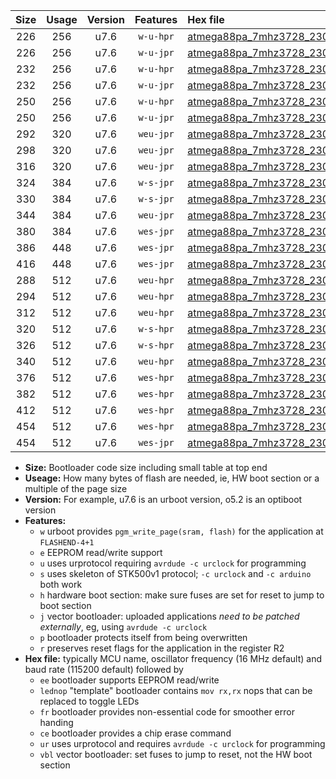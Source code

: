 |Size|Usage|Version|Features|Hex file|
|:-:|:-:|:-:|:-:|:--|
|226|256|u7.6|`w-u-hpr`|[atmega88pa_7mhz3728_230400bps_ur.hex](https://raw.githubusercontent.com/stefanrueger/urboot/main/atmega88pa_7mhz3728_230400bps_ur.hex)|
|226|256|u7.6|`w-u-jpr`|[atmega88pa_7mhz3728_230400bps_ur_vbl.hex](https://raw.githubusercontent.com/stefanrueger/urboot/main/atmega88pa_7mhz3728_230400bps_ur_vbl.hex)|
|232|256|u7.6|`w-u-hpr`|[atmega88pa_7mhz3728_230400bps_lednop_ur.hex](https://raw.githubusercontent.com/stefanrueger/urboot/main/atmega88pa_7mhz3728_230400bps_lednop_ur.hex)|
|232|256|u7.6|`w-u-jpr`|[atmega88pa_7mhz3728_230400bps_lednop_ur_vbl.hex](https://raw.githubusercontent.com/stefanrueger/urboot/main/atmega88pa_7mhz3728_230400bps_lednop_ur_vbl.hex)|
|250|256|u7.6|`w-u-hpr`|[atmega88pa_7mhz3728_230400bps_lednop_fr_ur.hex](https://raw.githubusercontent.com/stefanrueger/urboot/main/atmega88pa_7mhz3728_230400bps_lednop_fr_ur.hex)|
|250|256|u7.6|`w-u-jpr`|[atmega88pa_7mhz3728_230400bps_lednop_fr_ur_vbl.hex](https://raw.githubusercontent.com/stefanrueger/urboot/main/atmega88pa_7mhz3728_230400bps_lednop_fr_ur_vbl.hex)|
|292|320|u7.6|`weu-jpr`|[atmega88pa_7mhz3728_230400bps_ee_ur_vbl.hex](https://raw.githubusercontent.com/stefanrueger/urboot/main/atmega88pa_7mhz3728_230400bps_ee_ur_vbl.hex)|
|298|320|u7.6|`weu-jpr`|[atmega88pa_7mhz3728_230400bps_ee_lednop_ur_vbl.hex](https://raw.githubusercontent.com/stefanrueger/urboot/main/atmega88pa_7mhz3728_230400bps_ee_lednop_ur_vbl.hex)|
|316|320|u7.6|`weu-jpr`|[atmega88pa_7mhz3728_230400bps_ee_lednop_fr_ur_vbl.hex](https://raw.githubusercontent.com/stefanrueger/urboot/main/atmega88pa_7mhz3728_230400bps_ee_lednop_fr_ur_vbl.hex)|
|324|384|u7.6|`w-s-jpr`|[atmega88pa_7mhz3728_230400bps_vbl.hex](https://raw.githubusercontent.com/stefanrueger/urboot/main/atmega88pa_7mhz3728_230400bps_vbl.hex)|
|330|384|u7.6|`w-s-jpr`|[atmega88pa_7mhz3728_230400bps_lednop_vbl.hex](https://raw.githubusercontent.com/stefanrueger/urboot/main/atmega88pa_7mhz3728_230400bps_lednop_vbl.hex)|
|344|384|u7.6|`weu-jpr`|[atmega88pa_7mhz3728_230400bps_ee_lednop_fr_ce_ur_vbl.hex](https://raw.githubusercontent.com/stefanrueger/urboot/main/atmega88pa_7mhz3728_230400bps_ee_lednop_fr_ce_ur_vbl.hex)|
|380|384|u7.6|`wes-jpr`|[atmega88pa_7mhz3728_230400bps_ee_vbl.hex](https://raw.githubusercontent.com/stefanrueger/urboot/main/atmega88pa_7mhz3728_230400bps_ee_vbl.hex)|
|386|448|u7.6|`wes-jpr`|[atmega88pa_7mhz3728_230400bps_ee_lednop_vbl.hex](https://raw.githubusercontent.com/stefanrueger/urboot/main/atmega88pa_7mhz3728_230400bps_ee_lednop_vbl.hex)|
|416|448|u7.6|`wes-jpr`|[atmega88pa_7mhz3728_230400bps_ee_lednop_fr_vbl.hex](https://raw.githubusercontent.com/stefanrueger/urboot/main/atmega88pa_7mhz3728_230400bps_ee_lednop_fr_vbl.hex)|
|288|512|u7.6|`weu-hpr`|[atmega88pa_7mhz3728_230400bps_ee_ur.hex](https://raw.githubusercontent.com/stefanrueger/urboot/main/atmega88pa_7mhz3728_230400bps_ee_ur.hex)|
|294|512|u7.6|`weu-hpr`|[atmega88pa_7mhz3728_230400bps_ee_lednop_ur.hex](https://raw.githubusercontent.com/stefanrueger/urboot/main/atmega88pa_7mhz3728_230400bps_ee_lednop_ur.hex)|
|312|512|u7.6|`weu-hpr`|[atmega88pa_7mhz3728_230400bps_ee_lednop_fr_ur.hex](https://raw.githubusercontent.com/stefanrueger/urboot/main/atmega88pa_7mhz3728_230400bps_ee_lednop_fr_ur.hex)|
|320|512|u7.6|`w-s-hpr`|[atmega88pa_7mhz3728_230400bps.hex](https://raw.githubusercontent.com/stefanrueger/urboot/main/atmega88pa_7mhz3728_230400bps.hex)|
|326|512|u7.6|`w-s-hpr`|[atmega88pa_7mhz3728_230400bps_lednop.hex](https://raw.githubusercontent.com/stefanrueger/urboot/main/atmega88pa_7mhz3728_230400bps_lednop.hex)|
|340|512|u7.6|`weu-hpr`|[atmega88pa_7mhz3728_230400bps_ee_lednop_fr_ce_ur.hex](https://raw.githubusercontent.com/stefanrueger/urboot/main/atmega88pa_7mhz3728_230400bps_ee_lednop_fr_ce_ur.hex)|
|376|512|u7.6|`wes-hpr`|[atmega88pa_7mhz3728_230400bps_ee.hex](https://raw.githubusercontent.com/stefanrueger/urboot/main/atmega88pa_7mhz3728_230400bps_ee.hex)|
|382|512|u7.6|`wes-hpr`|[atmega88pa_7mhz3728_230400bps_ee_lednop.hex](https://raw.githubusercontent.com/stefanrueger/urboot/main/atmega88pa_7mhz3728_230400bps_ee_lednop.hex)|
|412|512|u7.6|`wes-hpr`|[atmega88pa_7mhz3728_230400bps_ee_lednop_fr.hex](https://raw.githubusercontent.com/stefanrueger/urboot/main/atmega88pa_7mhz3728_230400bps_ee_lednop_fr.hex)|
|454|512|u7.6|`wes-hpr`|[atmega88pa_7mhz3728_230400bps_ee_lednop_fr_ce.hex](https://raw.githubusercontent.com/stefanrueger/urboot/main/atmega88pa_7mhz3728_230400bps_ee_lednop_fr_ce.hex)|
|454|512|u7.6|`wes-jpr`|[atmega88pa_7mhz3728_230400bps_ee_lednop_fr_ce_vbl.hex](https://raw.githubusercontent.com/stefanrueger/urboot/main/atmega88pa_7mhz3728_230400bps_ee_lednop_fr_ce_vbl.hex)|

- **Size:** Bootloader code size including small table at top end
- **Useage:** How many bytes of flash are needed, ie, HW boot section or a multiple of the page size
- **Version:** For example, u7.6 is an urboot version, o5.2 is an optiboot version
- **Features:**
  + `w` urboot provides `pgm_write_page(sram, flash)` for the application at `FLASHEND-4+1`
  + `e` EEPROM read/write support
  + `u` uses urprotocol requiring `avrdude -c urclock` for programming
  + `s` uses skeleton of STK500v1 protocol; `-c urclock` and `-c arduino` both work
  + `h` hardware boot section: make sure fuses are set for reset to jump to boot section
  + `j` vector bootloader: uploaded applications *need to be patched externally*, eg, using `avrdude -c urclock`
  + `p` bootloader protects itself from being overwritten
  + `r` preserves reset flags for the application in the register R2
- **Hex file:** typically MCU name, oscillator frequency (16 MHz default) and baud rate (115200 default) followed by
  + `ee` bootloader supports EEPROM read/write
  + `lednop` "template" bootloader contains `mov rx,rx` nops that can be replaced to toggle LEDs
  + `fr` bootloader provides non-essential code for smoother error handing
  + `ce` bootloader provides a chip erase command
  + `ur` uses urprotocol and requires `avrdude -c urclock` for programming
  + `vbl` vector bootloader: set fuses to jump to reset, not the HW boot section
